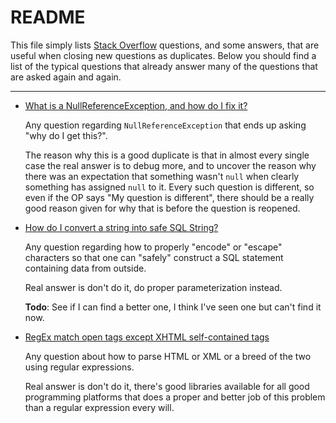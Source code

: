 # README

This file simply lists [Stack Overflow](http://stackoverflow.com) questions, and some answers,
that are useful when closing new questions as duplicates. Below you should find a list of the
typical questions that already answer many of the questions that are asked again and again.

---

* [What is a NullReferenceException, and how do I fix it?](https://stackoverflow.com/questions/4660142/what-is-a-nullreferenceexception-and-how-do-i-fix-it/4660186#4660186)

    Any question regarding `NullReferenceException` that ends up asking "why do I get this?".
    
    The reason why this is a good duplicate is that in almost every single case the real answer
    is to debug more, and to uncover the reason why there was an expectation that something
    wasn't `null` when clearly something has assigned `null` to it. Every such question is different,
    so even if the OP says "My question is different", there should be a really good reason given
    for why that is before the question is reopened.
    
* [How do I convert a string into safe SQL String?](https://stackoverflow.com/questions/5528972/how-do-i-convert-a-string-into-safe-sql-string)

    Any question regarding how to properly "encode" or "escape" characters so that one can "safely"
    construct a SQL statement containing data from outside.
    
    Real answer is don't do it, do proper parameterization instead.
    
    **Todo**: See if I can find a better one, I think I've seen one but can't find it now.
    
* [RegEx match open tags except XHTML self-contained tags](https://stackoverflow.com/questions/1732348/regex-match-open-tags-except-xhtml-self-contained-tags/1732454#1732454)

    Any question about how to parse HTML or XML or a breed of the two using regular expressions.
    
    Real answer is don't do it, there's good libraries available for all good programming
    platforms that does a proper and better job of this problem than a regular expression every will.